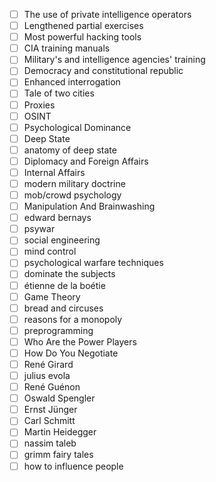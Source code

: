  - [ ] The use of private intelligence operators
 - [ ] Lengthened partial exercises
 - [ ] Most powerful hacking tools
 - [ ] CIA training manuals
 - [ ] Military's and intelligence agencies' training
 - [ ] Democracy and constitutional republic
 - [ ] Enhanced interrogation
 - [ ] Tale of two cities
 - [ ] Proxies
 - [ ] OSINT
 - [ ] Psychological Dominance
 - [ ] Deep State
 - [ ] anatomy of deep state
 - [ ] Diplomacy and Foreign Affairs
 - [ ] Internal Affairs
 - [ ] modern military doctrine
 - [ ] mob/crowd psychology
 - [ ] Manipulation And Brainwashing
 - [ ] edward bernays
 - [ ] psywar
 - [ ] social engineering
 - [ ] mind control
 - [ ] psychological warfare techniques
 - [ ] dominate the subjects
 - [ ] étienne de la boétie 
 - [ ] Game Theory
 - [ ] bread and circuses
 - [ ] reasons for a monopoly
 - [ ] preprogramming
 - [ ] Who Are the Power Players
 - [ ] How Do You Negotiate
 - [ ] René Girard
 - [ ] julius evola
 - [ ] René Guénon
 - [ ] Oswald Spengler
 - [ ] Ernst Jünger
 - [ ] Carl Schmitt
 - [ ] Martin Heidegger
 - [ ] nassim taleb
 - [ ] grimm fairy tales
 - [ ] how to influence people